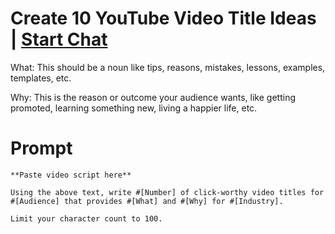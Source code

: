 

# Create 10 YouTube Video Title Ideas | [Start Chat](https://gptcall.net/chat.html?data=%7B%22contact%22%3A%7B%22id%22%3A%22a6bb39a8-f102-4f7e-a0e7-1652407bf4d8%22%2C%22flow%22%3Atrue%7D%7D)
What: This should be a noun like tips, reasons, mistakes, lessons, examples, templates, etc. 



Why: This is the reason or outcome your audience wants, like getting promoted, learning something new, living a happier life, etc.

# Prompt

```
**Paste video script here**

Using the above text, write #[Number] of click-worthy video titles for #[Audience] that provides #[What] and #[Why] for #[Industry].

Limit your character count to 100.
```





